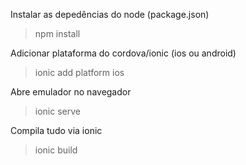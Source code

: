 Instalar as depedências do node (package.json)
>npm install

Adicionar plataforma do cordova/ionic (ios ou android)
>ionic add platform ios

Abre emulador no navegador
>ionic serve

Compila tudo via ionic
>ionic build